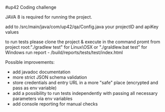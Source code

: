 #up42 Coding challenge

JAVA 8 is required for running the project.

add to /src/main/java/com/up42/qa/Config.java your projectID and apiKey values

to run tests please clone the project & execute in the command promt from project root:"./gradlew test" for Linux\OSX  or "./graldlew.bat test" for Windows
run report - /build/reports/tests/test/index.html

Possible improvements:
- add javadoc documentation
- more strict JSON schema validation
- store credentials and entry URL in a more "safe" place (encrypted and pass as env variable)
- add a possibility to run tests independently with passing all necessary parameters via env variables
- add console reporting for  manual checks